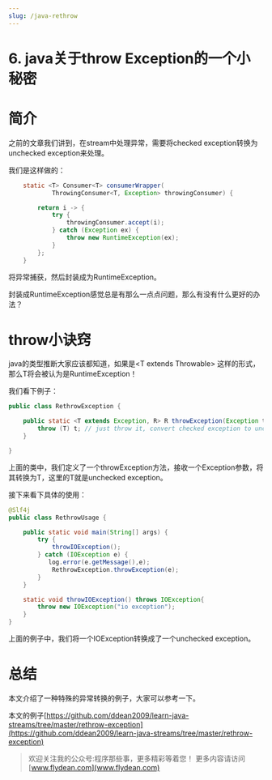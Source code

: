 ```yaml
---
slug: /java-rethrow
---
```


# 6. java关于throw Exception的一个小秘密

# 简介

之前的文章我们讲到，在stream中处理异常，需要将checked exception转换为unchecked exception来处理。

我们是这样做的：

~~~java
    static <T> Consumer<T> consumerWrapper(
            ThrowingConsumer<T, Exception> throwingConsumer) {

        return i -> {
            try {
                throwingConsumer.accept(i);
            } catch (Exception ex) {
                throw new RuntimeException(ex);
            }
        };
    }
~~~

将异常捕获，然后封装成为RuntimeException。

封装成RuntimeException感觉总是有那么一点点问题，那么有没有什么更好的办法？

# throw小诀窍

java的类型推断大家应该都知道，如果是&lt;T extends Throwable> 这样的形式，那么T将会被认为是RuntimeException！

我们看下例子：

~~~java
public class RethrowException {

    public static <T extends Exception, R> R throwException(Exception t) throws T {
        throw (T) t; // just throw it, convert checked exception to unchecked exception
    }

}
~~~

上面的类中，我们定义了一个throwException方法，接收一个Exception参数，将其转换为T，这里的T就是unchecked exception。

接下来看下具体的使用：

~~~java
@Slf4j
public class RethrowUsage {

    public static void main(String[] args) {
        try {
            throwIOException();
        } catch (IOException e) {
           log.error(e.getMessage(),e);
            RethrowException.throwException(e);
        }
    }

    static void throwIOException() throws IOException{
        throw new IOException("io exception");
    }
}
~~~

上面的例子中，我们将一个IOException转换成了一个unchecked exception。

# 总结

本文介绍了一种特殊的异常转换的例子，大家可以参考一下。

本文的例子[https://github.com/ddean2009/learn-java-streams/tree/master/rethrow-exception](https://github.com/ddean2009/learn-java-streams/tree/master/rethrow-exception)

> 欢迎关注我的公众号:程序那些事，更多精彩等着您！
> 更多内容请访问 [www.flydean.com](www.flydean.com)
